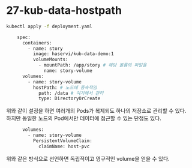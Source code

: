 # 27-kub-data-hostpath

``` bash
kubectl apply -f deployment.yaml
```

``` bash
    spec:
      containers:
        - name: story
          image: haservi/kub-data-demo:1
          volumeMounts:
            - mountPath: /app/story # 해당 볼륨의 파일을 
              name: story-volume
      volumes:
        - name: story-volume
          hostPath: # 노드에 종속적임
            path: /data # 여기에서 관리
            type: DirectoryOrCreate
```

위와 같이 설정을 하면 여러개의 Pods가 복제되도 하나의 저장소로 관리할 수 있다.  
하지만 동일한 노드의 Pod에서만 데이터에 접근할 수 있는 단점도 있다.

``` bash
      volumes:
        - name: story-volume
          PersistentVolumeClaim: 
            claimName: host-pvc
```

위와 같은 방식으로 선언하면 독립적이고 영구적인 volume을 얻을 수 있다.  
